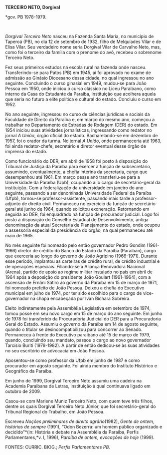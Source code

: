 **TERCEIRO NETO, Dorgival**

\*gov. PB 1978-1979.

 

*Dorgival Terceiro Neto* nasceu na Fazenda Santa Maria, no município de
Taperoá (PB), no dia 12 de setembro de 1932, filho de Melquíades Vilar e
de Elisa Vilar. Seu verdadeiro nome seria Dorgival Vilar de Carvalho
Neto, mas, como foi o terceiro da família com o prenome do avô, recebeu
o sobrenome Terceiro Neto.

Fez seus primeiros estudos na escola rural na fazenda onde nasceu.
Transferindo-se para Patos (PB) em 1945, aí foi aprovado no exame de
admissão ao Ginásio Diocesano dessa cidade, no qual ingressou no ano
seguinte. Concluindo o curso ginasial em 1949, mudou-se para João Pessoa
em 1950, onde iniciou o curso clássico no Liceu Paraibano, como interno
da Casa do Estudante da Paraíba, instituição que acolhera aquela que
seria no futuro a elite política e cultural do estado. Concluiu o curso
em 1952.

No ano seguinte, ingressou no curso de ciências jurídicas e sociais da
Faculdade de Direito da Paraíba e, em março do mesmo ano, começou a
trabalhar no Departamento de Estradas de Rodagem (DER) do estado. Em
1954 iniciou suas atividades jornalísticas, ingressando como redator no
jornal *A União*, órgão oficial do estado. Bacharelando-se em dezembro
de 1957, foi o orador da turma. No jornal *A União*, onde permaneceria
até 1963, foi ainda redator-chefe, secretário e diretor eventual desse
órgão de imprensa do estado.

Como funcionário do DER, em abril de 1958 foi posto à disposição do
Tribunal de Justiça da Paraíba para exercer a função de subsecretário,
assumindo, eventualmente, a chefia interina da secretaria, cargo que
desempenhou até 1961. Em março desse ano transferiu-se para a
Universidade da Paraíba (Upb), ocupando aí o cargo de secretário-geral
da instituição. Com a federalização da universidade em janeiro do ano
seguinte, passando a ser denominada Universidade Federal da Paraíba
(Ufpb), tornou-se professor-assistente, passando mais tarde a
professor-adjunto de direito civil. Permaneceu no exercício da função de
secretário-geral até junho de 1964, quando solicitou exoneração.
Retornando em seguida ao DER, foi enquadrado na função de procurador
judicial. Logo foi posto à disposição do Conselho Estadual de
Desenvolvimento, antiga denominação da atual Secretaria de Planejamento
do estado, onde ocupou a assessoria especial da presidência do órgão, na
qual permaneceu até maio de 1965.

No mês seguinte foi nomeado pelo então governador Pedro Gondim
(1961-1966) diretor de crédito do Banco do Estado da Paraíba (Paraiban),
cargo que exerceria ao longo do governo de João Agripino (1966-1971).
Durante esse período, implantou as carteiras de crédito rural, de
crédito industrial e de operações especiais. Filiando-se à Aliança
Renovadora Nacional (Arena), partido de apoio ao regime militar
instalado no país em abril de 1964 após a deposição do presidente João
Goulart (1961-1964), com a ascensão de Ernâni Sátiro ao governo da
Paraíba em 15 de março de 1971, foi nomeado prefeito de João Pessoa.
Deixou a chefia do Executivo municipal em julho de 1974, por ter sido
escolhido para o cargo de vice-governador na chapa encabeçada por Ivan
Bichara Sobreira.

Eleito indiretamente pela Assembléia Legislativa em setembro de 1974,
tomou posse em seu novo cargo em 15 de março do ano seguinte. Em junho
de 1978 foi transferido da Procuradoria Judicial do DER para a
Procuradoria Geral do Estado. Assumiu o governo da Paraíba em 14 de
agosto seguinte, quando o titular se desincompatibilizou para concorrer
ao Senado. Permaneceu à frente do Executivo paraibano até 15 de março de
1979, quando, concluindo seu mandato, passou o cargo ao novo governador
Tarcísio Buriti (1979-1982). A partir de então dedicou-se às suas
atividades no seu escritório de advocacia em João Pessoa.

Aposentou-se como professor da Ufpb em junho de 1987 e como procurador
em agosto seguinte. Foi ainda membro do Instituto Histórico e Geográfico
da Paraíba.

Em junho de 1999, Dorgival Terceiro Neto assumiu uma cadeira na Academia
Paraibana de Letras, instituição à qual continuava ligado em outubro de
2009.

Casou-se com Marlene Muniz Terceiro Neto, com quem teve três filhos,
dentre os quais Dorgival Terceiro Neto Júnior, que foi secretário-geral
do Tribunal Regional do Trabalho, em João Pessoa.

Escreveu *Noções preliminares de direito agrário*(1982), *Gente de
ontem, histórias de sempre* (1991), “Odon Bezerra: um homem público
organizado e decidido”*(in: História e debate na Assembléia da Paraíba,
Perfis Parlamentares,*v. I, 1996), *Paraíba de ontem, evocações de hoje*
(1999).

FONTES: CURRIC. BIOG.; *Perfis Parlamentares PB*.

 

 
